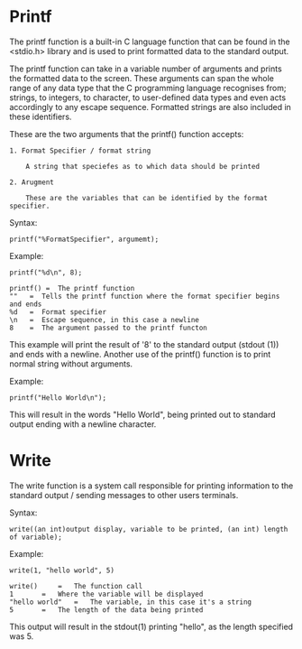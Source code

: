 # Printf

The printf function is a built-in C language function that can be found in the <stdio.h> library and is used to print formatted data to the standard output.

The printf function can take in a variable number of arguments and prints the formatted data to the screen. These arguments can span the whole range of any data type that the C programming language recognises from; strings, to integers, to character, to user-defined data types and even acts accordingly to any escape sequence. Formatted strings are also included in these identifiers.

These are the two arguments that the printf() function accepts:

	1. Format Specifier / format string

		A string that speciefes as to which data should be printed

	2. Arugment
		
		These are the variables that can be identified by the format specifier.

Syntax:

	printf("%FormatSpecifier", argumemt);

Example:

	printf("%d\n", 8);

	printf() =	The printf function
	""	 =	Tells the printf function where the format specifier begins and ends
	%d	 =	Format specifier
	\n	 = 	Escape sequence, in this case a newline
	8	 =	The argument passed to the printf functon

This example will print the result of '8' to the standard output (stdout (1)) and ends with a newline.
Another use of the printf() function is to print normal string without arguments.

Example:

	printf("Hello World\n");

This will result in the words "Hello World", being printed out to standard output ending with a newline character. 

# Write

The write function is a system call responsible for printing information to the standard output / sending messages to other users terminals.

Syntax:

	write((an int)output display, variable to be printed, (an int) length of variable);

Example:

	write(1, "hello world", 5)

	write() 	=	The function call
	1		=	Where the variable will be displayed
	"hello world"   =	The variable, in this case it's a string
	5		=	The length of the data being printed

This output will result in the stdout(1) printing "hello", as the length specified was 5.
